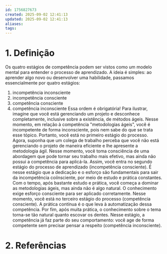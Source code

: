 ```yaml
---
id: 1756827673
created: 2025-09-02 12:41:13
updated: 2025-09-02 12:41:13
aliases:
tags:
---
```

# 1. Definição
Os quatro estágios de competência podem ser vistos como um modelo mental para entender o processo de aprendizado. A ideia é simples: ao aprender algo novo ou desenvolver uma habilidade, passamos essencialmente por quatro estágios:
1. incompetência inconsciente
2. incompetência consciente
3. competência consciente
4. competência inconsciente
Essa ordem é obrigatória! Para ilustrar, imagine que você está gerenciando um projeto e desconhece completamente, inclusive sobre a existência, de métodos ágeis. Nesse momento, em relação à competência "metodologias ágeis", você é incompetente de forma inconsciente, pois nem sabe do que se trata esse tópico. Portanto, você está no primeiro estágio do processo.
Agora, suponha que um colega de trabalho perceba que você não está gerenciando o projeto de maneira eficiente e lhe apresente a metodologia ágil. Nesse momento, você toma consciência de uma abordagem que pode tornar seu trabalho mais efetivo, mas ainda não possui a competência para aplicá-la. Assim, você entra no segundo estágio do processo de aprendizado (incompetência consciente). É nesse estágio que a dedicação e o esforço são fundamentais para sair da incompetência coíínsciente, por meio de estudo e prática constantes.
Com o tempo, após bastante estudo e prática, você começa a dominar as metodologias ágeis, mas ainda não é algo natural. O conhecimento exige esforço consciente para ser aplicado corretamente. Nesse momento, você está no terceiro estágio do processo (competência consciente). A prática contínua é o que leva à automatização dessa competência.
Por fim, após muita prática, o conhecimento sobre o tema torna-se tão natural quanto escovar os dentes. Nesse estágio, a competência já faz parte do seu comportamento: você age de forma competente sem precisar pensar a respeito (competência inconsciente).
# 2. Referências
[^1]: [Wikipédia](https://en.wikipedia.org/wiki/Four_stages_of_competence)
[^2]: [Método Ágil](https://metodoagil.com/estagios-da-competencia/)